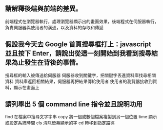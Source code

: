 ## 請解釋後端與前端的差異。

前端程式在瀏覽器執行，處理瀏覽器顯示出的畫面效果，後端程式在伺服器執行，負責伺服器與使用者的溝通，以及資料的存取和傳遞

## 假設我今天去 Google 首頁搜尋框打上：javascript 並且按下 Enter，請說出從這一刻開始到我看到搜尋結果為止發生在背後的事情。

搜尋框的輸入被傳送給伺服器
伺服器收到關鍵字，把關鍵字丟進資料庫找尋相關資料
資料庫返回相關結果，伺服器再把結果傳給使用者
使用者的瀏覽器接收到資料，顯示在畫面上


## 請列舉出 5 個 command line 指令並且說明功用

find 在檔案中搜尋文字字串
copy 將一個或數個檔案複製到另一個位置
time 顯示或設定系統時間
cls 清除螢幕顯示的字
cd 轉移到指定路徑